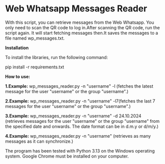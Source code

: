 # Web Whatsapp Messages Reader

With this script, you can retrieve messages from the  Web Whatsapp. You only need to scan the QR code to log in.After scanning the QR code, run the script again. It will start fetching messages then.It saves the messages to a file named wp_messages.txt.

**Installation**

To install the libraries, run the following command:

pip install -r requirements.txt

**How to use:**

**1.Example:**
wp_messages_reader.py -n "username" -l (fetches the latest message for the  user "username" or the group "username".) 

**2.Example:**
wp_messages_reader.py -n "username" -l7(fetches the last 7 messages for the  user "username" or the group "username".)

**3.Example:**
wp_messages_reader.py -n "username" -d 24.10.2024 (retrieves messages for the  user "username" or the group "username" from the specified date and onwards. The date format can be in d.m.y or d/m/y.)

**4.Example:**
wp_messages_reader.py -n "username" (retrieves as many messages as it can synchronize.)


The program has been tested with Python 3.13 on the Windows operating system.
Google Chrome must be installed on your computer.

